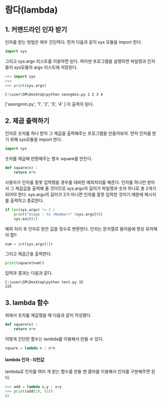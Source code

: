 # 람다(lambda)
## 1. 커맨드라인 인자 받기

인자를 받는 방법은 매우 간단하다. 먼저 다음과 같이 sys 모듈을 import 한다.

```python
import sys
```

그리고 sys.argv 리스트를 이용하면 된다. 파이썬 프로그램을 실행하면 파일명과 인자들이 sys모듈의 argv 리스트에 저장된다.

```python
>>> import sys
>>>
>>> print(sys.argv)
```

```
C:\user\SM\Desktop\python seongmin.py 1 2 3 4
```

 ['seongmin.py', '1', '2', '3', '4' ] 이 출력이 된다.



## 2. 제곱 출력하기

인자로 숫자를 하나 받아 그 제곱을 출력해주는 프로그램을 만들어보자. 먼저 인자를 받기 위해 sys모듈을 import 한다.

```python
import sys
```

숫자를 제곱해 반환해주는 함수 square를 만든다.

```python
def square(n) :
    return n*n
```

사용자가 인자를 잘못 입력했을 경우를 대비한 예외처리를 해준다. 인자를 하나만 받아서 그 제곱값을 출력해 줄 것이므로 sys.argv의 길이가 파일명과 숫자 하나로 총 2개가 되어야 한다. sys.argv의 길이가 2가 아니면 인자를 잘못 입력한 것이기 때문에 메시지를 출력하고 종료한다.

```python
if len(sys.argv) != 2 :
    print("Usage : %s <Number>" %sys.argv[0])
    sys.exit(1)
```

예외 처리 후 인자로 받은 값을 정수로 변환한다. 인자는 문자열로 들어옴에 항상 유의해야 함!!

```python
num = int(sys.argv[1])
```

그리고 제곱근을 출력한다.

```python
print(square(num))
```

입력과 결과는 다음과 같다.

```
C:\user\SM\Desktop\python test.py 15
225
```



## 3. lambda 함수

위에서 숫자를 제곱했을 때 다음과 같이 작성했다.

```python
def square(n) :
    return n*n
```

이렇게 간단한 함수는 lambda를 이용해서 만들 수 있다.

```python
square = lambda n : n*n
```

#### lambda 인자 : 리턴값



lambda로 인자를 여러 개 받는 함수를 만들 땐 콤마를 이용해서 인자를 구분해주면 된다.

```python
>>> add = lambda x,y : x+y
>>> print(add(10, 55))
65
```

